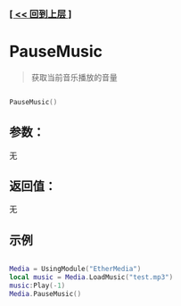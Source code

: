 ### [[ << 回到上层 ]](README.md)

# PauseMusic

> 获取当前音乐播放的音量

```lua

PauseMusic()

```

## 参数：

无

## 返回值：

无

## 示例

```lua

Media = UsingModule("EtherMedia")
local music = Media.LoadMusic("test.mp3")
music:Play(-1)
Media.PauseMusic()

```